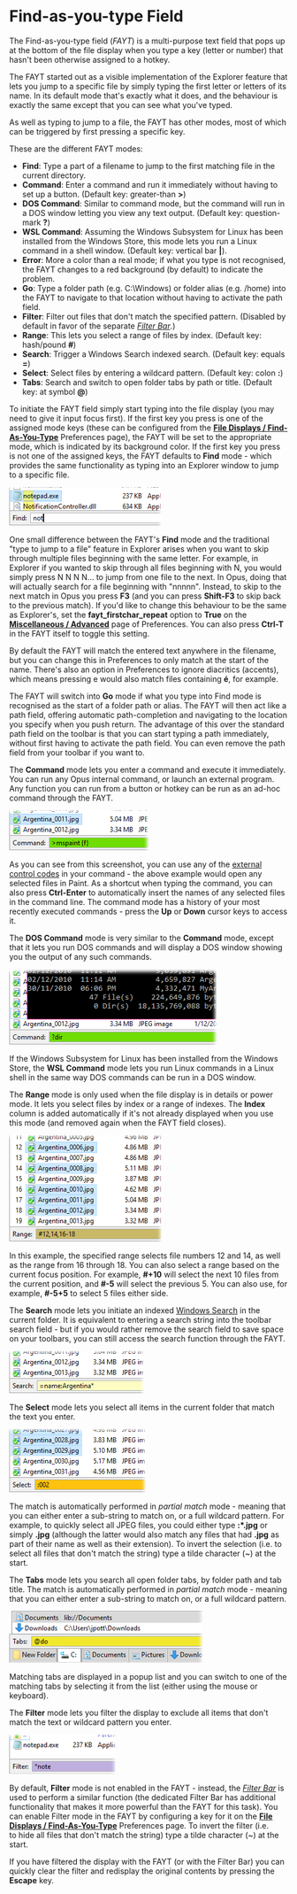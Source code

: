 # Find-as-you-type Field

The Find-as-you-type field (*FAYT*) is a multi-purpose text field that pops up at the bottom of the file display when you type a key (letter or number) that hasn't been otherwise assigned to a hotkey.

The FAYT started out as a visible implementation of the Explorer feature that lets you jump to a specific file by simply typing the first letter or letters of its name. In its default mode that's exactly what it does, and the behaviour is exactly the same except that you can see what you've typed.

As well as typing to jump to a file, the FAYT has other modes, most of which can be triggered by first pressing a specific key.

These are the different FAYT modes:

- **Find**: Type a part of a filename to jump to the first matching file in the current directory.
- **Command**: Enter a command and run it immediately without having to set up a button. (Default key: greater-than **\>**)
- **DOS Command**: Similar to command mode, but the command will run in a DOS window letting you view any text output. (Default key: question-mark **?**)
- **WSL Command**: Assuming the Windows Subsystem for Linux has been installed from the Windows Store, this mode lets you run a Linux command in a shell window. (Default key: vertical bar **\|**).
- **Error**: More a color than a real mode; if what you type is not recognised, the FAYT changes to a red background (by default) to indicate the problem.
- **Go**: Type a folder path (e.g. C:\Windows) or folder alias (e.g. /home) into the FAYT to navigate to that location without having to activate the path field.
- **Filter**: Filter out files that don't match the specified pattern. (Disabled by default in favor of the separate *[Filter Bar](../searching_and_filtering/filter_bar.md)*.)
- **Range**: This lets you select a range of files by index. (Default key: hash/pound **\#**)
- **Search**: Trigger a Windows Search indexed search. (Default key: equals **=**)
- **Select**: Select files by entering a wildcard pattern. (Default key: colon **:**)
- **Tabs**: Search and switch to open folder tabs by path or title. (Default key: at symbol **@**)

To initiate the FAYT field simply start typing into the file display (you may need to give it input focus first). If the first key you press is one of the assigned mode keys (these can be configured from the **[File Displays / Find-As-You-Type](/Manual/preferences/preferences_categories/file_displays/fayt_and_filter_bar_keys.md)** Preferences page), the FAYT will be set to the appropriate mode, which is indicated by its background color. If the first key you press is not one of the assigned keys, the FAYT defaults to **Find** mode - which provides the same functionality as typing into an Explorer window to jump to a specific file.

![](/Manual/images/media/fayt1.png) 

One small difference between the FAYT's **Find** mode and the traditional "type to jump to a file" feature in Explorer arises when you want to skip through multiple files beginning with the same letter. For example, in Explorer if you wanted to skip through all files beginning with N, you would simply press N N N N... to jump from one file to the next. In Opus, doing that will actually search for a file beginning with "nnnnn". Instead, to skip to the next match in Opus you press **F3** (and you can press **Shift-F3** to skip back to the previous match). If you'd like to change this behaviour to be the same as Explorer's, set the **fayt_firstchar_repeat** option to **True** on the **[Miscellaneous / Advanced](/Manual/preferences/preferences_categories/miscellaneous/advanced_options.md)** page of Preferences. You can also press **Ctrl-T** in the FAYT itself to toggle this setting.

By default the FAYT will match the entered text anywhere in the filename, but you can change this in Preferences to only match at the start of the name. There's also an option in Preferences to ignore diacritics (accents), which means pressing e would also match files containing **é**, for example.

The FAYT will switch into **Go** mode if what you type into Find mode is recognised as the start of a folder path or alias. The FAYT will then act like a path field, offering automatic path-completion and navigating to the location you specify when you push return. The advantage of this over the standard path field on the toolbar is that you can start typing a path immediately, without first having to activate the path field. You can even remove the path field from your toolbar if you want to.

The **Command** mode lets you enter a command and execute it immediately. You can run any Opus internal command, or launch an external program. Any function you can run from a button or hotkey can be run as an ad-hoc command through the FAYT.

![](/Manual/images/media/fayt2.png) 

As you can see from this screenshot, you can use any of the [external control codes](/Manual/reference/command_reference/external_control_codes/RAEDME.md) in your command - the above example would open any selected files in Paint. As a shortcut when typing the command, you can also press **Ctrl-Enter** to automatically insert the names of any selected files in the command line. The command mode has a history of your most recently executed commands - press the **Up** or **Down** cursor keys to access it.

The **DOS Command** mode is very similar to the **Command** mode, except that it lets you run DOS commands and will display a DOS window showing you the output of any such commands.

![](/Manual/images/media/fayt3.png)

If the Windows Subsystem for Linux has been installed from the Windows Store, the **WSL Command** mode lets you run Linux commands in a Linux shell in the same way DOS commands can be run in a DOS window.

The **Range** mode is only used when the file display is in details or power mode. It lets you select files by index or a range of indexes. The **Index** column is added automatically if it's not already displayed when you use this mode (and removed again when the FAYT field closes).

![](/Manual/images/media/fayt4.png) 

  
In this example, the specified range selects file numbers 12 and 14, as well as the range from 16 through 18. You can also select a range based on the current focus position. For example, **\#+10** will select the next 10 files from the current position, and **\#-5** will select the previous 5. You can also use, for example, **\#-5+5** to select 5 files either side.

The **Search** mode lets you initiate an indexed [Windows Search](../searching_and_filtering/windows_search.md) in the current folder. It is equivalent to entering a search string into the toolbar search field - but if you would rather remove the search field to save space on your toolbars, you can still access the search function through the FAYT.

![](/Manual/images/media/fayt5.png) 

The **Select** mode lets you select all items in the current folder that match the text you enter.

![](/Manual/images/media/fayt6.png) 

  
The match is automatically performed in *partial match* mode - meaning that you can either enter a sub-string to match on, or a full wildcard pattern. For example, to quickly select all JPEG files, you could either type **:\*.jpg** or simply **.jpg** (although the latter would also match any files that had **.jpg** as part of their name as well as their extension). To invert the selection (i.e. to select all files that don't match the string) type a tilde character (~) at the start.

The **Tabs** mode lets you search all open folder tabs, by folder path and tab title. The match is automatically performed in *partial match* mode - meaning that you can either enter a sub-string to match on, or a full wildcard pattern.

![](/Manual/images/media/fayt_tabs.png)

  
Matching tabs are displayed in a popup list and you can switch to one of the matching tabs by selecting it from the list (either using the mouse or keyboard).

The **Filter** mode lets you filter the display to exclude all items that don't match the text or wildcard pattern you enter.

![](/Manual/images/media/fayt7.png) 

  
By default, **Filter** mode is not enabled in the FAYT - instead, the *[Filter Bar](../searching_and_filtering/filter_bar.md)* is used to perform a similar function (the dedicated Filter Bar has additional functionality that makes it more powerful than the FAYT for this task). You can enable Filter mode in the FAYT by configuring a key for it on the **[File Displays / Find-As-You-Type](/Manual/preferences/preferences_categories/file_displays/fayt_and_filter_bar_keys.md)** Preferences page. To invert the filter (i.e. to hide all files that don't match the string) type a tilde character (~) at the start.

  
If you have filtered the display with the FAYT (or with the Filter Bar) you can quickly clear the filter and redisplay the original contents by pressing the **Escape** key.
